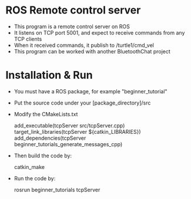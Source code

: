 # ROS Remote control server
* This program is a remote control server on ROS
* It listens on TCP port 5001, and expect to receive commands from any TCP clients
* When it received commands, it publish to /turtle1/cmd_vel
* This program can be worked with another BluetoothChat project

# Installation & Run
* You must have a ROS package, for example "beginner_tutorial"
* Put the source code under your [package_directory]/src
* Modify the CMakeLists.txt

     add_executable(tcpServer src/tcpServer.cpp)
     target_link_libraries(tcpServer ${catkin_LIBRARIES})
     add_dependencies(tcpServer beginner_tutorials_generate_messages_cpp)

* Then build the code by:

     catkin_make

* Run the code by:

     rosrun beginner_tutorials tcpServer

